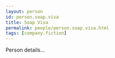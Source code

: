 ```yaml
---
layout: person
id: person.soap.visa
title: Soap Visa
permalink: people/person.soap.visa.html
tags: [company.fiction]
---
```


Person details...